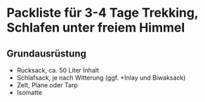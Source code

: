 # Packliste für 3-4 Tage Trekking, Schlafen unter freiem Himmel

## Grundausrüstung
* Rucksack, ca. 50 Liter Inhalt
* Schlafsack, je nach Witterung (ggf. +Inlay und Biwaksack)
* Zelt, Plane oder Tarp
* Isomatte